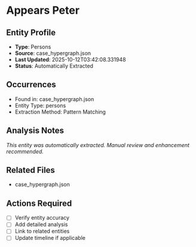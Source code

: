 # Appears Peter

## Entity Profile
- **Type**: Persons
- **Source**: case_hypergraph.json
- **Last Updated**: 2025-10-12T03:42:08.331948
- **Status**: Automatically Extracted

## Occurrences
- Found in: case_hypergraph.json
- Entity Type: persons
- Extraction Method: Pattern Matching

## Analysis Notes
*This entity was automatically extracted. Manual review and enhancement recommended.*

## Related Files
- case_hypergraph.json

## Actions Required
- [ ] Verify entity accuracy
- [ ] Add detailed analysis
- [ ] Link to related entities
- [ ] Update timeline if applicable
